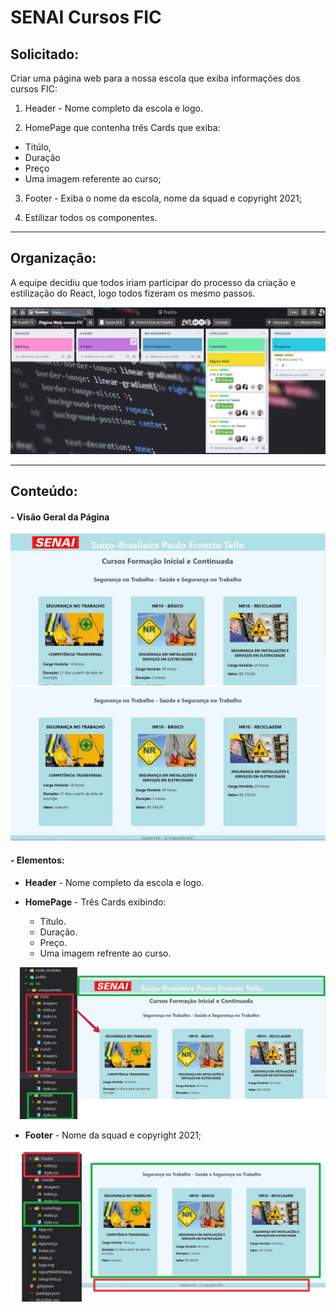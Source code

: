 # SENAI Cursos FIC

## **Solicitado:**


Criar uma página web para a nossa escola que exiba informações dos cursos FIC:

1. Header - Nome completo da escola e logo.
   
2. HomePage que contenha três Cards que exiba:
- Titúlo,
- Duração
- Preço
- Uma imagem referente ao curso;
  
3. Footer - Exiba o nome da escola, nome da squad e copyright 2021;

4. Estilizar todos os componentes.
---

## **Organização:**
A equipe decidiu que todos iriam participar do processo da criação e estilização do React, logo todos fizeram os mesmo passos.

<img src="imagens/trello.jpg">

---

## **Conteúdo:**


#### - Visão Geral da Página

<img src="imagens/print1.jpg">
<img src="imagens/print2.jpg">

#### - Elementos:

- **Header** - Nome completo da escola e logo.
- **HomePage** - Três Cards exibindo:
  
  - Titulo.
  - Duração.
  - Preço.
  - Uma imagem refrente ao curso.


<img src="imagens/print3.jpg">


- **Footer** - Nome da squad e copyright 2021;

<img src="imagens/print4.jpg">
